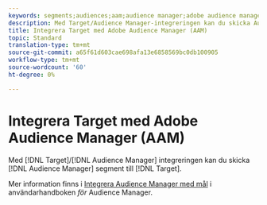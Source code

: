 ```yaml
---
keywords: segments;audiences;aam;audience manager;adobe audience manager;integrate;integration
description: Med Target/Audience Manager-integreringen kan du skicka Audience Manager-segment till Adobe Target
title: Integrera Target med Adobe Audience Manager (AAM)
topic: Standard
translation-type: tm+mt
source-git-commit: a65f61d603cae698afa13e6858569bc0db100905
workflow-type: tm+mt
source-wordcount: '60'
ht-degree: 0%

---
```



# Integrera Target med Adobe Audience Manager (AAM)

Med [!DNL Target]/[!DNL Audience Manager] integreringen kan du skicka [!DNL Audience Manager] segment till [!DNL Target].

Mer information finns i [Integrera Audience Manager med mål](https://docs.adobe.com/content/help/en/audience-manager/user-guide/implementation-integration-guides/integration-other-solutions/aam-target-integration.html) i användarhandboken *för* Audience Manager.
